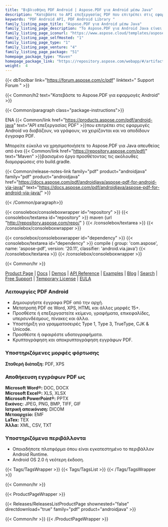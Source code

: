 ```yaml
---
title: "Βιβλιοθήκη PDF Android | Aspose.PDF για Android μέσω Java"
description: "Κατεβάστε το API επεξεργασίας PDF που επιτρέπει στις εφαρμογές Android να διαβάζουν, να γράφουν, να χειρίζονται και να αποδίδουν έγγραφα PDF. Το API υποστηρίζει μια τεράστια γκάμα τυποποιημένων μορφών αρχείων, όπως HTML, TXT, EPUB, XPS και εικόνες."
keywords: "PDF Android API, PDF Android Library "
family_listing_page_title: "Aspose.PDF για Android μέσω Java"
family_listing_page_description: "Το Aspose.PDF για Android Java είναι ένα API επεξεργασίας PDF που επιτρέπει στις εφαρμογές Android να διαβάζουν, να γράφουν, να χειρίζονται και να αποδίδουν έγγραφα PDF. Υποστηρίζει εργασία με μορφές αρχείων PDF, TXT και εικόνας."
family_listing_page_iconurl: "https://www.aspose.cloud/templates/aspose/App_Themes/V3/images/pdf/272x272/aspose_pdf-for-android-min.png"
family_listing_page_selfHosted: "1"
family_listing_page_type: "1"
family_listing_page_venture: "4"
family_listing_page_package: "51"
homepage_package_type: "Maven"
homepage_package_link: "https://repository.aspose.com/webapp/#/artifacts/browse/tree/General/repo/com/aspose/aspose-pdf"
weight:  4
---
```


{{< dbToolbar link="https://forum.aspose.com/c/pdf" linktext=" Support Forum " >}}


{{< Common/h2 text="Κατεβάστε το Aspose.PDF για εφαρμογές Android"  >}}

{{< Common/paragraph class="package-instructions">}}

ΕΝΑ
{{< Common/link href="https://products.aspose.com/pdf/android-java" text="API επεξεργασίας PDF"  >}}που επιτρέπει στις εφαρμογές Android να διαβάζουν, να γράφουν, να χειρίζονται και να αποδίδουν έγγραφα PDF.

Μπορείτε εύκολα να χρησιμοποιήσετε το Aspose.PDF για Java απευθείας από ένα
{{< Common/link href="https://repository.aspose.com/pdf/" text="Maven"  >}}βασισμένο έργο προσθέτοντας τις ακόλουθες διαμορφώσεις στο build.gradle.

{{< Common/release-notes-link family="pdf" product="androidjava" family="pdf" product="androidjava" href="https://docs.aspose.com/pdf/androidjava/aspose-pdf-for-android-via-java/" text="https://docs.aspose.com/pdf/androidjava/aspose-pdf-for-android-via-java/"  >}}

{{< /Common/paragraph>}}

{{< consolebox/consoleboxwrapper id="repository" >}}
   {{< consolebox/textarea id="repository" >}}
       maven {url "http://repository.aspose.com/repo/" }
   {{< /consolebox/textarea >}}
{{< /consolebox/consoleboxwrapper >}}

{{< consolebox/consoleboxwrapper id="dependency" >}}
   {{< consolebox/textarea id="dependency" >}}
      compile (
         group: 'com.aspose',
         name: 'aspose-pdf',
         version: '20.11',
         classifier: 'android.via.java')
   {{< /consolebox/textarea >}}
{{< /consolebox/consoleboxwrapper >}}

{{< Common/hr >}}

[Product Page](https://products.aspose.com/pdf/android-java/) | [Docs](https://docs.aspose.com/pdf/androidjava/) | [Demos](https://products.aspose.app/pdf/family) | [API Reference](https://reference.aspose.com/pdf/java) | [Examples](https://github.com/aspose-pdf/Aspose.PDF-for-Java) | [Blog](https://blog.aspose.com/category/pdf/) | [Search](https://search.aspose.com/) | [Free Support](https://forum.aspose.com/c/pdf/10) | [Temporary License](https://purchase.aspose.com/temporary-license) | [EULA](https://about.aspose.com/legal/eula/)

### Λειτουργίες PDF Android

- Δημιουργήστε έγγραφα PDF από την αρχή.
- Μετατροπή PDF σε Word, XPS, HTML και άλλες μορφές 15+.
- Προσθέστε ή επεξεργαστείτε κείμενο, γραφήματα, επικεφαλίδες, υπερσυνδέσμους, πίνακες και άλλα.
- Υποστήριξη για γραμματοσειρές Type 1, Type 3, TrueType, CJK & Unicode.
- Προσθέστε ή αφαιρέστε υδατογραφήματα.
- Κρυπτογράφηση και αποκρυπτογράφηση εγγράφων PDF.

### Υποστηριζόμενες μορφές φόρτωσης

**Σταθερή διάταξη:** PDF, XPS

### Αποθήκευση εγγράφων PDF ως

**Microsoft Word®:** DOC, DOCX\
**Microsoft Excel®:** XLS, XLSX\
**Microsoft PowerPoint®:** PPTX\
**Εικόνες:** JPEG, PNG, BMP, TIFF, GIF\
**Ιατρική απεικόνιση:** DICOM\
**Μετααρχείο:** EMF\
**LaTex:** TEX\
**Άλλα:** XML, CSV, TXT

### Υποστηριζόμενα περιβάλλοντα

- Οποιαδήποτε πλατφόρμα όπου είναι εγκατεστημένο το περιβάλλον Android Runtime.
- Android OS 2.0 ή νεότερη έκδοση.

{{< Tags/TagsWrapper >}}
{{< Tags/TagsList >}}
{{< /Tags/TagsWrapper >}}

{{< Common/hr >}}

{{< ProductPageWrapper >}}

<!-- ReleasesListProductPage-->

{{< Releases/ReleasesListProductPage shownested="false"  directdownload="true" family="pdf" product="androidjava" >}}

<!-- /ReleasesListProductPage-->

{{< Common/hr >}}
{{< /ProductPageWrapper >}}

